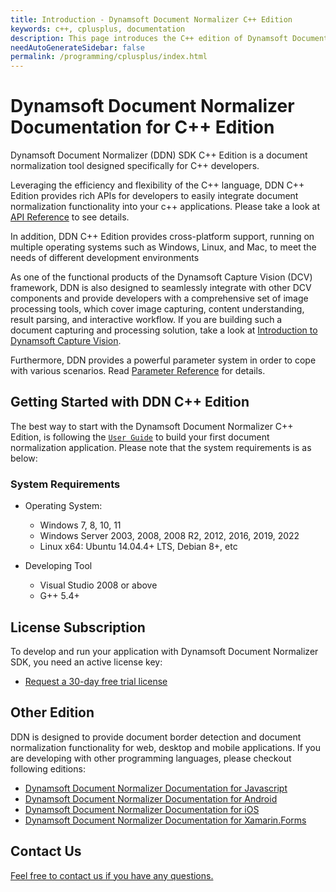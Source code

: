 ```yaml
---
title: Introduction - Dynamsoft Document Normalizer C++ Edition
keywords: c++, cplusplus, documentation
description: This page introduces the C++ edition of Dynamsoft Document Normalizer
needAutoGenerateSidebar: false
permalink: /programming/cplusplus/index.html
---
```


# Dynamsoft Document Normalizer Documentation for C++ Edition

Dynamsoft Document Normalizer (DDN) SDK C++ Edition is a document normalization tool designed specifically for C++ developers.

Leveraging the efficiency and flexibility of the C++ language, DDN C++ Edition provides rich APIs for developers to easily integrate document normalization functionality into your c++ applications. Please take a look at [API Reference](api-reference/index.md) to see details.

In addition, DDN C++ Edition provides cross-platform support, running on multiple operating systems such as Windows, Linux, and Mac, to meet the needs of different development environments

As one of the functional products of the Dynamsoft Capture Vision (DCV) framework, DDN is also designed to seamlessly integrate with other DCV components and provide developers with a comprehensive set of image processing tools, which cover image capturing, content understanding, result parsing, and interactive workflow. If you are building such a document capturing and processing solution, take a look at [Introduction to Dynamsoft Capture Vision]({{site.dcv_introduction}}).

Furthermore, DDN provides a powerful parameter system in order to cope with various scenarios. Read <a href="{{site.parameters_reference_ddn}}index.html" target="_blank">Parameter Reference</a> for details.

## Getting Started with DDN C++ Edition

The best way to start with the Dynamsoft Document Normalizer C++ Edition, is following the [`User Guide`](user-guide/getting-started.md) to build your first document normalization application. Please note that the system requirements is as below:

### System Requirements

- Operating System:
  - Windows 7, 8, 10, 11
  - Windows Server 2003, 2008, 2008 R2, 2012, 2016, 2019, 2022
  - Linux x64: Ubuntu 14.04.4+ LTS, Debian 8+, etc

- Developing Tool
  - Visual Studio 2008 or above
  - G++ 5.4+  

## License Subscription

To develop and run your application with Dynamsoft Document Normalizer SDK, you need an active license key:
* <a href="https://www.dynamsoft.com/customer/license/trialLicense?utm_source=doc&product=ddn&package=desktop" target="_blank">Request a 30-day free trial license</a>

## Other Edition

DDN is designed to provide document border detection and document normalization functionality for web, desktop and mobile applications. If you are developing with other programming languages, please checkout following editions:

* <a href="{{ site.js }}" target="_blank">Dynamsoft Document Normalizer Documentation for Javascript</a>
* <a href="{{ site.android }}" target="_blank">Dynamsoft Document Normalizer Documentation for Android</a>
* <a href="{{ site.ios }}" target="_blank">Dynamsoft Document Normalizer Documentation for iOS</a>
* <a href="{{ site.xamarin }}" target="_blank">Dynamsoft Document Normalizer Documentation for Xamarin.Forms</a>

## Contact Us

<a href="https://www.dynamsoft.com/company/customer-service/#contact" target="_blank">Feel free to contact us if you have any questions.</a>

